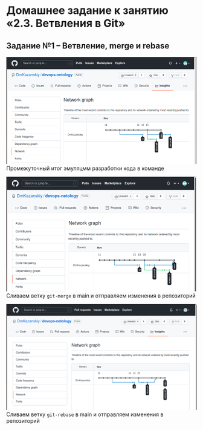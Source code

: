 # Домашнее задание к занятию «2.3. Ветвления в Git»
## Задание №1 – Ветвление, merge и rebase


![Скриншот выполненного задания](assets/Pasted%20image%2020211115210013.png)
Промежуточный итог эмуляцмм разработки кода в команде

![Скриншот выполненного задания](assets/Pasted%20image%2020211115210520.png)
Сливаем ветку `git-merge` в main и отправляем изменения в репозиторий

![Скриншот выполненного задания](assets/Pasted%20image%2020211115211433.png)
Сливаем ветку `git-rebase` в main и отправляем изменения в репозиторий


